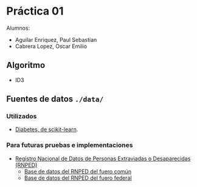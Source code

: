 # Práctica 01

Alumnos:

- Aguilar Enriquez, Paul Sebastian
- Cabrera Lopez, Oscar Emilio

## Algoritmo

- ID3

## Fuentes de datos `./data/`

### Utilizados

- [Diabetes, de scikit-learn](https://scikit-learn.org/stable/datasets/index.html#diabetes-dataset).

### Para futuras pruebas e implementaciones
- [Registro Nacional de Datos de Personas Extraviadas o Desaparecidas (RNPED)](https://datos.gob.mx/busca/dataset/registro-nacional-de-datos-de-personas-extraviadas-o-desaparecidas-rnped)
   - [Base de datos del RNPED del fuero común](https://datos.gob.mx/busca/dataset/registro-nacional-de-datos-de-personas-extraviadas-o-desaparecidas-rnped/resource/57465b84-d7fb-4ff5-9761-747316b01786)
   - [Base de datos del RNPED del fuero federal](https://datos.gob.mx/busca/dataset/registro-nacional-de-datos-de-personas-extraviadas-o-desaparecidas-rnped/resource/a14b4be3-ab83-457c-b1ff-7e56e859da89)
